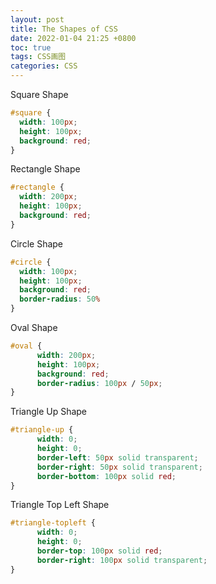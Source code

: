 ```yaml
---
layout: post
title: The Shapes of CSS
date: 2022-01-04 21:25 +0800
toc: true
tags: CSS画图
categories: CSS
---
```

Square Shape
```css
#square {
  width: 100px;
  height: 100px;
  background: red;
}
```

Rectangle Shape
```css
#rectangle {
  width: 200px;
  height: 100px;
  background: red;
}
```

Circle Shape
```css
#circle {
  width: 100px;
  height: 100px;
  background: red;
  border-radius: 50%
}
```

Oval Shape
```css
#oval {
      width: 200px;
      height: 100px;
      background: red;
      border-radius: 100px / 50px;
}
```

Triangle Up Shape
```css
#triangle-up {
      width: 0;
      height: 0;
      border-left: 50px solid transparent;
      border-right: 50px solid transparent;
      border-bottom: 100px solid red;
}
```

Triangle Top Left Shape
```css
#triangle-topleft {
      width: 0;
      height: 0;
      border-top: 100px solid red;
      border-right: 100px solid transparent;
}
```